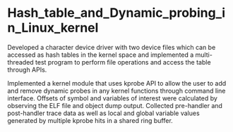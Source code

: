 # Hash_table_and_Dynamic_probing_in_Linux_kernel
Developed a character device driver with two device files which can be accessed as hash tables in the kernel space and implemented a multi-threaded test program to perform file operations and access the table through APIs.

Implemented a kernel module that uses kprobe API to allow the user to add and remove dynamic probes in any kernel functions through command line interface.
Offsets of symbol and variables of interest were  calculated by observing the ELF file and object dump output. 
Collected pre-handler and post-handler trace data as well as local and global variable values generated by multiple kprobe hits in a shared ring buffer.
